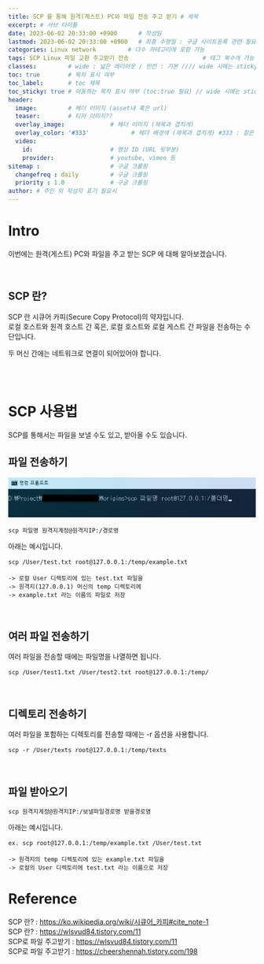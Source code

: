 ```yaml
---
title: SCP 를 통해 원격(게스트) PC와 파일 전송 주고 받기 # 제목
excerpt: # 서브 타이틀
date: 2023-06-02 20:33:00 +0900      # 작성일
lastmod: 2023-06-02 20:33:00 +0900   # 최종 수정일 : 구글 사이트등록 관련 필요
categories: Linux network         # 다수 카테고리에 포함 가능
tags: SCP Linux 파일 교환 주고받기 전송                     # 태그 복수개 가능
classes:         # wide : 넓은 레이아웃 / 빈칸 : 기본 //// wide 시에는 sticky toc 불가
toc: true        # 목차 표시 여부
toc_label:       # toc 제목
toc_sticky: true # 이동하는 목차 표시 여부 (toc:true 필요) // wide 시에는 sticky toc 불가
header: 
  image:         # 헤더 이미지 (asset내 혹은 url)
  teaser:        # 티저 이미지??
  overlay_image:             # 헤더 이미지 (제목과 겹치게)
  overlay_color: '#333'            # 헤더 배경색 (제목과 겹치게) #333 : 짙은 회색
  video:
    id:                      # 영상 ID (URL 뒷부분)
    provider:                # youtube, vimeo 등
sitemap :                    # 구글 크롤링
  changefreq : daily         # 구글 크롤링
  priority : 1.0             # 구글 크롤링
author: # 주인 외 작성자 표기 필요시
---
```

<!--postNo: 20230602_002-->

# Intro  

이번에는 원격(게스트) PC와 파일을 주고 받는 SCP 에 대해 알아보겠습니다.  

<br>

## SCP 란?  

SCP 란 시큐어 카피(Secure Copy Protocol)의 약자입니다.  
로컬 호스트와 원격 호스트 간 혹은, 로컬 호스트와 로컬 게스트 간 파일을 전송하는 수단입니다.  

두 머신 간에는 네트워크로 연결이 되어있어야 합니다.  


<br>
<br>

# SCP 사용법

SCP를 통해서는 파일을 보낼 수도 있고, 받아올 수도 있습니다.  

## 파일 전송하기

![](/assets/images/20230602_002_001.png)

```terminal
scp 파일명 원격지계정@원격지IP:/경로명
```

아래는 예시입니다.  

```terminal
scp /User/test.txt root@127.0.0.1:/temp/example.txt

-> 로컬 User 디렉토리에 있는 test.txt 파일을
-> 원격지(127.0.0.1) 머신의 temp 디렉토리에
-> example.txt 라는 이름의 파일로 저장
```

<br>

## 여러 파일 전송하기

여러 파일을 전송할 때에는 파일명을 나열하면 됩니다.

```terminal
scp /User/test1.txt /User/test2.txt root@127.0.0.1:/temp/
```

<br>

## 디렉토리 전송하기

여러 파일을 포함하는 디렉토리를 전송할 때에는 -r 옵션을 사용합니다.  

```terminal
scp -r /User/texts root@127.0.0.1:/temp/texts
```

<br>

## 파일 받아오기

```terminal
scp 원격지계정@원격지IP:/보낼파일경로명 받을경로명
```

아래는 예시입니다.  

```terminal
ex. scp root@127.0.0.1:/temp/example.txt /User/test.txt

-> 원격지의 temp 디렉토리에 있는 example.txt 파일을
-> 로컬의 User 디렉토리에 test.txt 라는 이름으로 저장
```

# Reference  

SCP 란? : https://ko.wikipedia.org/wiki/시큐어_카피#cite_note-1  
SCP 란? : https://wlsvud84.tistory.com/11  
SCP로 파일 주고받기 : https://wlsvud84.tistory.com/11  
SCP로 파일 주고받기 : https://cheershennah.tistory.com/198  

